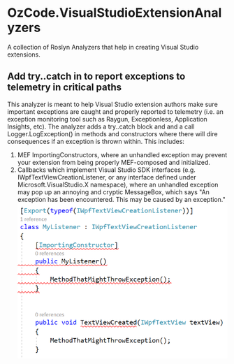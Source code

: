 # OzCode.VisualStudioExtensionAnalyzers
A collection of Roslyn Analyzers that help in creating Visual Studio extensions.


## Add try..catch in to report exceptions to telemetry in critical paths
This analyzer is meant to help Visual Studio extension authors make sure important exceptions are caught and properly reported to telemetry (i.e. an exception monitoring tool such as Raygun, Exceptionless, Application Insights, etc).
The analyzer adds a try..catch block and and a call Logger.LogException() in methods and constructors where there will dire consequences if an exception is thrown within.
This includes:
1) MEF ImportingConstructors, where an unhandled exception may prevent your extension from being properly MEF-composed and initialized.
2) Callbacks which implement Visual Studio SDK interfaces (e.g. IWpfTextViewCreationListener, or any interface defined under Microsoft.VisualStudio.X namespace), where an unhandled exception may pop up an annoying and cryptic MessageBox, which says "An exception has been encountered. This may be caused by an exception."
![Screenshot](VisualStudioTryCatchAnalyzer.png?raw=true "Title")
